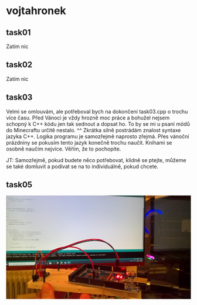 # vojtahronek

## task01
Zatím nic

## task02
Zatím nic

## task03
Velmi se omlouvám, ale potřeboval bych na dokončení task03.cpp o trochu více času. Před Vánoci je vždy hrozně moc práce a bohužel nejsem schopný k C++ kódu jen tak sednout a dopsat ho. To by se mi u psaní módů do Minecraftu určitě nestalo. ^^ Zkrátka silně postrádám znalost syntaxe jazyka C++. Logika programu je samozřejmě naprosto zřejmá. Přes vánoční prázdniny se pokusím tento jazyk konečně trochu naučit. Knihami se osobně naučím nejvíce. Věřím, že to pochopíte.

JT: Samozřejmě, pokud budete něco potřebovat, klidně se ptejte, můžeme se také domluvit a podívat se na to individuálně, pokud chcete.

## task05
![Image of Arduino Button](https://github.com/VojtaNoG/vojtahronek/blob/master/task05/WP_20200121_18_31_36_Pro.jpg)
